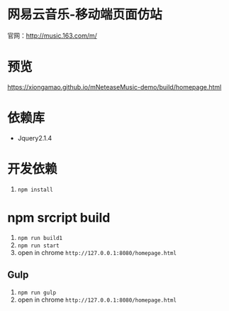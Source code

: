 # 网易云音乐-移动端页面仿站
官网：http://music.163.com/m/ 
# 预览
https://xiongamao.github.io/mNeteaseMusic-demo/build/homepage.html

# 依赖库
- Jquery2.1.4

# 开发依赖
1. `npm install`

# npm srcript build
1. `npm run build1`
2. `npm run start`
3. open in chrome `http://127.0.0.1:8080/homepage.html`

## Gulp
1. `npm run gulp`
2. open in chrome `http://127.0.0.1:8080/homepage.html`
